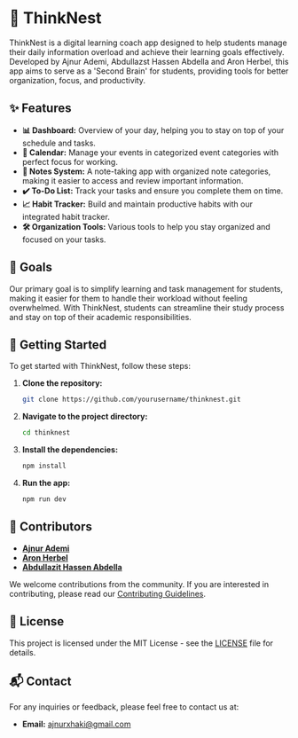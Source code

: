 # 🧠 ThinkNest

ThinkNest is a digital learning coach app designed to help students manage their daily information overload and achieve their learning goals effectively. Developed by Ajnur Ademi, Abdullazst Hassen Abdella and Aron Herbel, this app aims to serve as a 'Second Brain' for students, providing tools for better organization, focus, and productivity.

## ✨ Features

- **📊 Dashboard:** Overview of your day, helping you to stay on top of your schedule and tasks.
- **📅 Calendar:** Manage your events in categorized event categories with perfect focus for working.
- **📝 Notes System:** A note-taking app with organized note categories, making it easier to access and review important information.
- **✔️ To-Do List:** Track your tasks and ensure you complete them on time.
- **📈 Habit Tracker:** Build and maintain productive habits with our integrated habit tracker.
- **🛠️ Organization Tools:** Various tools to help you stay organized and focused on your tasks.

## 🎯 Goals

Our primary goal is to simplify learning and task management for students, making it easier for them to handle their workload without feeling overwhelmed. With ThinkNest, students can streamline their study process and stay on top of their academic responsibilities.

## 🚀 Getting Started

To get started with ThinkNest, follow these steps:

1. **Clone the repository:**
   ```sh
   git clone https://github.com/yourusername/thinknest.git
   ```
2. **Navigate to the project directory:**
   ```sh
   cd thinknest
   ```
3. **Install the dependencies:**
   ```sh
   npm install
   ```
4. **Run the app:**
   ```sh
   npm run dev
   ```

## 👥 Contributors

- [**Ajnur Ademi**](https://github.com/ajnurademi)
- [**Aron Herbel**](https://github.com/aronherbel)
- [**Abdullazit Hassen Abdella**](https://github.com/Abdullaziz213)

We welcome contributions from the community. If you are interested in contributing, please read our [Contributing Guidelines](CONTRIBUTING.md).

## 📄 License

This project is licensed under the MIT License - see the [LICENSE](LICENSE) file for details.

## 📬 Contact

For any inquiries or feedback, please feel free to contact us at:
- **Email:** ajnurxhaki@gmail.com
